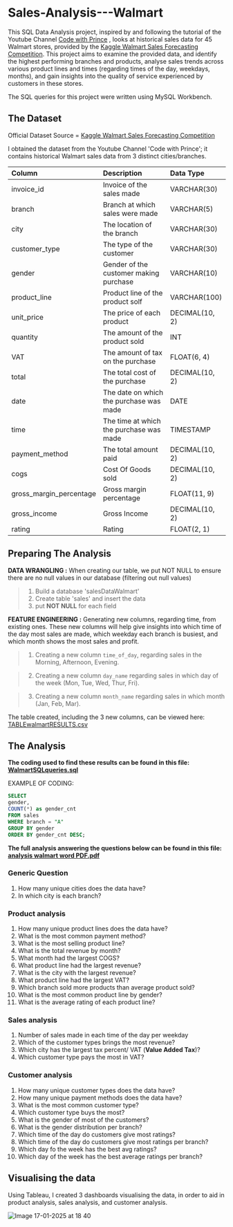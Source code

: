 # Sales-Analysis---Walmart

This SQL Data Analysis project, inspired by and following the tutorial of the Youtube Channel [Code with Prince](https://www.youtube.com/watch?v=36fBGMT0tuE) , looks at historical sales data for 45 Walmart stores, provided by the [Kaggle Walmart Sales Forecasting Competition](https://www.kaggle.com/c/walmart-recruiting-store-sales-forecasting). This project aims to examine the provided data, and identify the highest performing branches and products, analyse sales trends across various product lines and times (regarding times of the day, weekdays, months), and gain insights into the quality of service experienced by customers in these stores. 

The SQL queries for this project were written using MySQL Workbench.

## The Dataset
Official Dataset Source = [Kaggle Walmart Sales Forecasting Competition](https://www.kaggle.com/c/walmart-recruiting-store-sales-forecasting)

I obtained the dataset from the Youtube Channel 'Code with Prince'; it contains historical Walmart sales data from 3 distinct cities/branches. 

| Column                  | Description                             | Data Type      |
| :---------------------- | :-------------------------------------- | :------------- |
| invoice_id              | Invoice of the sales made               | VARCHAR(30)    |
| branch                  | Branch at which sales were made         | VARCHAR(5)     |
| city                    | The location of the branch              | VARCHAR(30)    |
| customer_type           | The type of the customer                | VARCHAR(30)    |
| gender                  | Gender of the customer making purchase  | VARCHAR(10)    |
| product_line            | Product line of the product solf        | VARCHAR(100)   |
| unit_price              | The price of each product               | DECIMAL(10, 2) |
| quantity                | The amount of the product sold          | INT            |
| VAT                 | The amount of tax on the purchase       | FLOAT(6, 4)    |
| total                   | The total cost of the purchase          | DECIMAL(10, 2) |
| date                    | The date on which the purchase was made | DATE           |
| time                    | The time at which the purchase was made | TIMESTAMP      |
| payment_method                 | The total amount paid                   | DECIMAL(10, 2) |
| cogs                    | Cost Of Goods sold                      | DECIMAL(10, 2) |
| gross_margin_percentage | Gross margin percentage                 | FLOAT(11, 9)   |
| gross_income            | Gross Income                            | DECIMAL(10, 2) |
| rating                  | Rating                                  | FLOAT(2, 1)    |

## Preparing The Analysis
**DATA WRANGLING :** When creating our table, we put NOT NULL to ensure there are no null values in our database (filtering out null values)
> 1. Build a database 'salesDataWalmart'
> 2. Create table 'sales' and insert the data
> 3. put **NOT NULL** for each field

**FEATURE ENGINEERING :** Generating new columns, regarding time, from existing ones. These new columns will help give insights into which time of the day most sales are made, which weekday each branch is busiest, and which month shows the most sales and profit.
> 1. Creating a new column `time_of_day`, regarding sales in the Morning, Afternoon, Evening. 

> 2. Creating a new column `day_name` regarding sales in which day of the week (Mon, Tue, Wed, Thur, Fri). 

> 3. Creating a new column `month_name` regarding sales in which month (Jan, Feb, Mar).

The table created, including the 3 new columns, can be viewed here: [TABLEwalmartRESULTS.csv](https://github.com/03LimbuA/Sales-Analysis---Walmart/blob/main/TABLEwalmartRESULTS.csv)

## The Analysis
**The coding used to find these results can be found in this file: [WalmartSQLqueries.sql](https://github.com/03LimbuA/Sales-Analysis---Walmart/blob/main/WalmartSQLqueries.sql)**

EXAMPLE OF CODING:
```sql
SELECT 
gender, 
COUNT(*) as gender_cnt
FROM sales
WHERE branch = "A"
GROUP BY gender
ORDER BY gender_cnt DESC;
```

**The full analysis answering the questions below can be found in this file: [analysis walmart word PDF.pdf](https://github.com/03LimbuA/Sales-Analysis---Walmart/blob/main/analysis%20walmart%20word%20PDF.pdf)**

### Generic Question
1. How many unique cities does the data have?
2. In which city is each branch?

### Product analysis
1. How many unique product lines does the data have?
2. What is the most common payment method?
3. What is the most selling product line?
4. What is the total revenue by month?
5. What month had the largest COGS?
6. What product line had the largest revenue?
5. What is the city with the largest revenue?
6. What product line had the largest VAT?
7. Which branch sold more products than average product sold?
8. What is the most common product line by gender?
9. What is the average rating of each product line?

### Sales analysis
1. Number of sales made in each time of the day per weekday
2. Which of the customer types brings the most revenue?
3. Which city has the largest tax percent/ VAT (**Value Added Tax**)?
4. Which customer type pays the most in VAT?

### Customer analysis 

1. How many unique customer types does the data have?
2. How many unique payment methods does the data have?
3. What is the most common customer type?
4. Which customer type buys the most?
5. What is the gender of most of the customers?
6. What is the gender distribution per branch?
7. Which time of the day do customers give most ratings?
8. Which time of the day do customers give most ratings per branch?
9. Which day fo the week has the best avg ratings?
10. Which day of the week has the best average ratings per branch?

## Visualising the data

Using Tableau, I created 3 dashboards visualising the data, in order to aid in product analysis, sales analysis, and customer analysis.

![Image 17-01-2025 at 18 40](https://github.com/user-attachments/assets/ce071f82-00ef-441f-8476-2db3890cf8f6)
